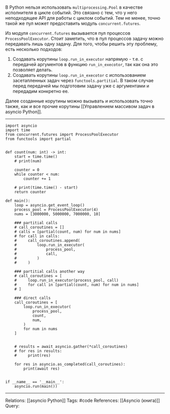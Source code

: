 В Python нельзя использовать `multiprocessing.Pool` в качестве исполнителя в цикле событий. Это связано с тем, что у него неподходящее API для работы с циклом событий. Тем не менее, точно такой же пул может предоставить модуль `concurrent.futures`. 

Из модуля `concurrent.futures` вызывается пул процессов `ProcessPoolExecutor`. Стоит заметить, что в пул процессов задачу можно передавать лишь одну задачу. Для того, чтобы решить эту проблему, есть несколько подходов:
1. Создавать корутины `loop.run_in_executor` напрямую - т.е. с передачей аргументов в функцию `run_in_execotor`, так как она это позволяет делать. 
2. Создавать корутины `loop.run_in_execotor` с использованием засетапленных задач через `functools.partitial`. В таком случае перед передачей мы подготовим задачу уже с аргументами и передадим конкретно ее. 

Далее созданные корутины можно вызывать и использовать точно также, как и все прочие корутины [[Управлением массивом задач в asyncio Python]]. 

___
```
import asyncio
import time
from concurrent.futures import ProcessPoolExecutor
from functools import partial


def count(num: int) -> int:
    start = time.time()
    # print(num)

    counter = 0
    while counter < num:
        counter += 1

    # print(time.time() - start)
    return counter

def main():
    loop = asyncio.get_event_loop()
    process_pool = ProcessPoolExecutor(4)
    nums = [3000000, 5000000, 7000000, 10]

	### partitial calls
    # call_coroutines = []
    # calls = [partial(count, num) for num in nums]
    # for call in calls:
    #     call_coroutines.append(
    #         loop.run_in_executor(
    #             process_pool,
    #             call,
    #         )
    #     )

	### partitial calls another way
    # call_coroutines = [
    #     loop.run_in_executor(process_pool, call)
    #     for call in [partial(count, num) for num in nums]
    # ]

	### direct calls
    call_coroutines = [
        loop.run_in_executor(
            process_pool,
            count,
            num,
        )
        for num in nums
    ]


    # results = await asyncio.gather(*call_coroutines)
    # for res in results:
    #     print(res)

    for res in asyncio.as_completed(call_coroutines):
        print(await res)


if __name__ == '__main__':
	asyncio.run(main())

```
___

Relations: [[asyncio Python]] 
Tags: #code
References: [[Asyncio (книга)]] 
Query: 